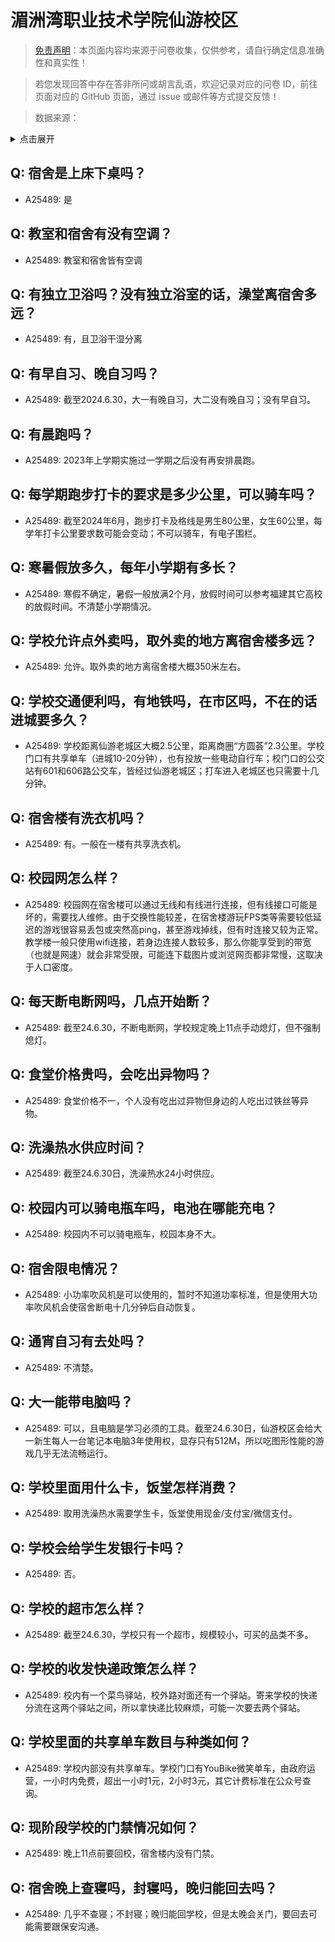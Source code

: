 # 湄洲湾职业技术学院仙游校区

> [免责声明](https://colleges.chat/#_3)：本页面内容均来源于问卷收集，仅供参考，请自行确定信息准确性和真实性！

> 若您发现回答中存在答非所问或胡言乱语，欢迎记录对应的问卷 ID，前往页面对应的 GitHub 页面，通过 issue 或邮件等方式提交反馈！

> 数据来源：

<details><summary>点击展开</summary>
<ul>
<li>A25489: 匿名 (2024 年 06 月)</li>
</ul>
</details>

## Q: 宿舍是上床下桌吗？

- A25489: 是

## Q: 教室和宿舍有没有空调？

- A25489: 教室和宿舍皆有空调

## Q: 有独立卫浴吗？没有独立浴室的话，澡堂离宿舍多远？

- A25489: 有，且卫浴干湿分离

## Q: 有早自习、晚自习吗？

- A25489: 截至2024.6.30，大一有晚自习，大二没有晚自习；没有早自习。

## Q: 有晨跑吗？

- A25489: 2023年上学期实施过一学期之后没有再安排晨跑。

## Q: 每学期跑步打卡的要求是多少公里，可以骑车吗？

- A25489: 截至2024年6月，跑步打卡及格线是男生80公里，女生60公里，每学年打卡公里要求数可能会变动；不可以骑车，有电子围栏。

## Q: 寒暑假放多久，每年小学期有多长？

- A25489: 寒假不确定，暑假一般放满2个月，放假时间可以参考福建其它高校的放假时间。不清楚小学期情况。

## Q: 学校允许点外卖吗，取外卖的地方离宿舍楼多远？

- A25489: 允许。取外卖的地方离宿舍楼大概350米左右。

## Q: 学校交通便利吗，有地铁吗，在市区吗，不在的话进城要多久？

- A25489: 学校距离仙游老城区大概2.5公里，距离商圈“方圆荟”2.3公里。学校门口有共享单车（进城10-20分钟），也有投放一些电动自行车；校门口的公交站有601和606路公交车，皆经过仙游老城区；打车进入老城区也只需要十几分钟。

## Q: 宿舍楼有洗衣机吗？

- A25489: 有。一般在一楼有共享洗衣机。

## Q: 校园网怎么样？

- A25489: 校园网在宿舍楼可以通过无线和有线进行连接，但有线接口可能是坏的，需要找人维修。由于交换性能较差，在宿舍楼游玩FPS类等需要较低延迟的游戏很容易丢包或突然高ping，甚至游戏掉线，但有时连接又较为正常。教学楼一般只使用wifi连接，若身边连接人数较多，那么你能享受到的带宽（也就是网速）就会非常受限，可能连下载图片或浏览网页都非常慢，这取决于人口密度。

## Q: 每天断电断网吗，几点开始断？

- A25489: 截至24.6.30，不断电断网，学校规定晚上11点手动熄灯，但不强制熄灯。

## Q: 食堂价格贵吗，会吃出异物吗？

- A25489: 食堂价格不一，个人没有吃出过异物但身边的人吃出过铁丝等异物。

## Q: 洗澡热水供应时间？

- A25489: 截至24.6.30日，洗澡热水24小时供应。

## Q: 校园内可以骑电瓶车吗，电池在哪能充电？

- A25489: 校园内不可以骑电瓶车，校园本身不大。

## Q: 宿舍限电情况？

- A25489: 小功率吹风机是可以使用的，暂时不知道功率标准，但是使用大功率吹风机会使宿舍断电十几分钟后自动恢复。

## Q: 通宵自习有去处吗？

- A25489: 不清楚。

## Q: 大一能带电脑吗？

- A25489: 可以，且电脑是学习必须的工具。截至24.6.30日，仙游校区会给大一新生每人一台笔记本电脑3年使用权，显存只有512M，所以吃图形性能的游戏几乎无法流畅运行。

## Q: 学校里面用什么卡，饭堂怎样消费？

- A25489: 取用洗澡热水需要学生卡，饭堂使用现金/支付宝/微信支付。

## Q: 学校会给学生发银行卡吗？

- A25489: 否。

## Q: 学校的超市怎么样？

- A25489: 截至24.6.30，学校只有一个超市，规模较小，可买的品类不多。

## Q: 学校的收发快递政策怎么样？

- A25489: 校内有一个菜鸟驿站，校外路对面还有一个驿站。寄来学校的快递分流在这两个驿站之间，所以拿快递比较麻烦，可能一次要去两个驿站。

## Q: 学校里面的共享单车数目与种类如何？

- A25489: 学校内部没有共享单车。学校门口有YouBike微笑单车，由政府运营，一小时内免费，超出一小时1元，2小时3元，其它计费标准在公众号查询。

## Q: 现阶段学校的门禁情况如何？

- A25489: 晚上11点前要回校，宿舍楼内没有门禁。

## Q: 宿舍晚上查寝吗，封寝吗，晚归能回去吗？

- A25489: 几乎不查寝；不封寝；晚归能回学校，但是太晚会关门，要回去可能需要跟保安沟通。

